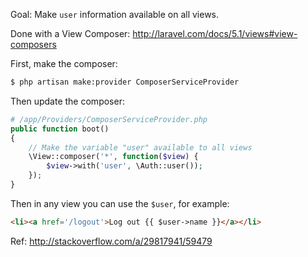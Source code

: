 
Goal: Make `user` information available on all views.

Done with a View Composer: http://laravel.com/docs/5.1/views#view-composers

First, make the composer:
```bash
$ php artisan make:provider ComposerServiceProvider
```

Then update the composer:
```php
# /app/Providers/ComposerServiceProvider.php
public function boot()
{
    // Make the variable "user" available to all views
    \View::composer('*', function($view) {
        $view->with('user', \Auth::user());
    });
}
```

Then in any view you can use the `$user`, for example:
```html
<li><a href='/logout'>Log out {{ $user->name }}</a></li>
```

Ref: http://stackoverflow.com/a/29817941/59479
